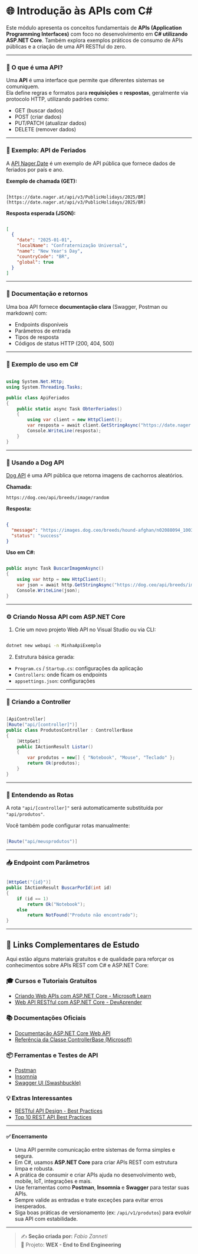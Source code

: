 # 🌐 Introdução às APIs com C#

Este módulo apresenta os conceitos fundamentais de **APIs (Application Programming Interfaces)** com foco no desenvolvimento em **C# utilizando ASP.NET Core**. Também explora exemplos práticos de consumo de APIs públicas e a criação de uma API RESTful do zero.

---

### 📌 O que é uma API?

Uma **API** é uma interface que permite que diferentes sistemas se comuniquem.  
Ela define regras e formatos para **requisições** e **respostas**, geralmente via protocolo HTTP, utilizando padrões como:

- GET (buscar dados)
- POST (criar dados)
- PUT/PATCH (atualizar dados)
- DELETE (remover dados)

---

### 🎯 Exemplo: API de Feriados

A [API Nager.Date](https://date.nager.at/) é um exemplo de API pública que fornece dados de feriados por país e ano.

**Exemplo de chamada (GET):**

```

[https://date.nager.at/api/v3/PublicHolidays/2025/BR](https://date.nager.at/api/v3/PublicHolidays/2025/BR)

```

**Resposta esperada (JSON):**

```json

[
  {
    "date": "2025-01-01",
    "localName": "Confraternização Universal",
    "name": "New Year's Day",
    "countryCode": "BR",
    "global": true
  }
]

```

---

### 📑 Documentação e retornos

Uma boa API fornece **documentação clara** (Swagger, Postman ou markdown) com:

* Endpoints disponíveis
* Parâmetros de entrada
* Tipos de resposta
* Códigos de status HTTP (200, 404, 500)

---

### 🧪 Exemplo de uso em C\#

```csharp

using System.Net.Http;
using System.Threading.Tasks;

public class ApiFeriados
{
    public static async Task ObterFeriados()
    {
        using var client = new HttpClient();
        var resposta = await client.GetStringAsync("https://date.nager.at/api/v3/PublicHolidays/2025/BR");
        Console.WriteLine(resposta);
    }
}

```

---

### 🐶 Usando a Dog API

[Dog API](https://dog.ceo/dog-api/) é uma API pública que retorna imagens de cachorros aleatórios.

**Chamada:**

```
https://dog.ceo/api/breeds/image/random
```

**Resposta:**

```json

{
  "message": "https://images.dog.ceo/breeds/hound-afghan/n02088094_1003.jpg",
  "status": "success"
}

```

**Uso em C#:**

```csharp

public async Task BuscarImagemAsync()
{
    using var http = new HttpClient();
    var json = await http.GetStringAsync("https://dog.ceo/api/breeds/image/random");
    Console.WriteLine(json);
}

```

---

### ⚙️ Criando Nossa API com ASP.NET Core

1. Crie um novo projeto Web API no Visual Studio ou via CLI:

```bash

dotnet new webapi -n MinhaApiExemplo

```

2. Estrutura básica gerada:

* `Program.cs` / `Startup.cs`: configurações da aplicação
* `Controllers`: onde ficam os endpoints
* `appsettings.json`: configurações

---

### 🧭 Criando a Controller

```csharp

[ApiController]
[Route("api/[controller]")]
public class ProdutosController : ControllerBase
{
    [HttpGet]
    public IActionResult Listar()
    {
        var produtos = new[] { "Notebook", "Mouse", "Teclado" };
        return Ok(produtos);
    }
}

```

---

### 🔀 Entendendo as Rotas

A rota `"api/[controller]"` será automaticamente substituída por `"api/produtos"`.

Você também pode configurar rotas manualmente:

```csharp

[Route("api/meusprodutos")]

```

---

### 📥 Endpoint com Parâmetros

```csharp

[HttpGet("{id}")]
public IActionResult BuscarPorId(int id)
{
    if (id == 1)
        return Ok("Notebook");
    else
        return NotFound("Produto não encontrado");
}

```

---

## 📘 Links Complementares de Estudo

Aqui estão alguns materiais gratuitos e de qualidade para reforçar os conhecimentos sobre APIs REST com C# e ASP.NET Core:

### 🎓 Cursos e Tutoriais Gratuitos

- [Criando Web APIs com ASP.NET Core - Microsoft Learn](https://learn.microsoft.com/pt-br/training/modules/build-web-api-aspnet-core/)
- [Web API RESTful com ASP.NET Core - DevAprender](https://www.youtube.com/watch?v=IufAwzGE2C8)

### 📚 Documentações Oficiais

- [Documentação ASP.NET Core Web API](https://learn.microsoft.com/pt-br/aspnet/core/web-api/?view=aspnetcore-8.0)
- [Referência da Classe ControllerBase (Microsoft)](https://learn.microsoft.com/pt-br/dotnet/api/microsoft.aspnetcore.mvc.controllerbase?view=aspnetcore-8.0)

### 📦 Ferramentas e Testes de API

- [Postman](https://www.postman.com/)
- [Insomnia](https://insomnia.rest/)
- [Swagger UI (Swashbuckle)](https://learn.microsoft.com/pt-br/aspnet/core/tutorials/getting-started-with-swashbuckle?view=aspnetcore-8.0&tabs=visual-studio)

### 💡 Extras Interessantes

- [RESTful API Design - Best Practices](https://restfulapi.net/)
- [Top 10 REST API Best Practices](https://www.freecodecamp.org/news/rest-api-best-practices/)

---

#### ✅ Encerramento

* Uma API permite comunicação entre sistemas de forma simples e segura.
* Em C#, usamos **ASP.NET Core** para criar APIs REST com estrutura limpa e robusta.
* A prática de consumir e criar APIs ajuda no desenvolvimento web, mobile, IoT, integrações e mais.
* Use ferramentas como **Postman**, **Insomnia** e **Swagger** para testar suas APIs.
* Sempre valide as entradas e trate exceções para evitar erros inesperados.
* Siga boas práticas de versionamento (ex: `/api/v1/produtos`) para evoluir sua API com estabilidade.

---

> ✍️ **Seção criada por:** *Fabio Zanneti*   
> 🎯 Projeto: **WEX - End to End Engineering**